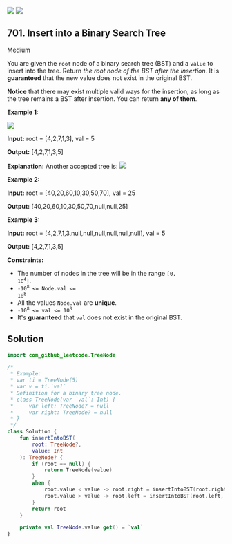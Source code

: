 [![](https://img.shields.io/github/stars/javadev/LeetCode-in-Kotlin?label=Stars&style=flat-square)](https://github.com/javadev/LeetCode-in-Kotlin)
[![](https://img.shields.io/github/forks/javadev/LeetCode-in-Kotlin?label=Fork%20me%20on%20GitHub%20&style=flat-square)](https://github.com/javadev/LeetCode-in-Kotlin/fork)

## 701\. Insert into a Binary Search Tree

Medium

You are given the `root` node of a binary search tree (BST) and a `value` to insert into the tree. Return _the root node of the BST after the insertion_. It is **guaranteed** that the new value does not exist in the original BST.

**Notice** that there may exist multiple valid ways for the insertion, as long as the tree remains a BST after insertion. You can return **any of them**.

**Example 1:**

![](https://assets.leetcode.com/uploads/2020/10/05/insertbst.jpg)

**Input:** root = [4,2,7,1,3], val = 5

**Output:** [4,2,7,1,3,5]

**Explanation:** Another accepted tree is: ![](https://assets.leetcode.com/uploads/2020/10/05/bst.jpg)

**Example 2:**

**Input:** root = [40,20,60,10,30,50,70], val = 25

**Output:** [40,20,60,10,30,50,70,null,null,25]

**Example 3:**

**Input:** root = [4,2,7,1,3,null,null,null,null,null,null], val = 5

**Output:** [4,2,7,1,3,5]

**Constraints:**

*   The number of nodes in the tree will be in the range <code>[0, 10<sup>4</sup>]</code>.
*   <code>-10<sup>8</sup> <= Node.val <= 10<sup>8</sup></code>
*   All the values `Node.val` are **unique**.
*   <code>-10<sup>8</sup> <= val <= 10<sup>8</sup></code>
*   It's **guaranteed** that `val` does not exist in the original BST.

## Solution

```kotlin
import com_github_leetcode.TreeNode

/*
 * Example:
 * var ti = TreeNode(5)
 * var v = ti.`val`
 * Definition for a binary tree node.
 * class TreeNode(var `val`: Int) {
 *     var left: TreeNode? = null
 *     var right: TreeNode? = null
 * }
 */
class Solution {
    fun insertIntoBST(
        root: TreeNode?,
        value: Int
    ): TreeNode? {
        if (root == null) {
            return TreeNode(value)
        }
        when {
            root.value < value -> root.right = insertIntoBST(root.right, value)
            root.value > value -> root.left = insertIntoBST(root.left, value)
        }
        return root
    }

    private val TreeNode.value get() = `val`
}
```